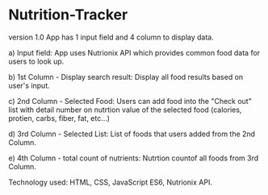# Nutrition-Tracker
version 1.0 App has 1 input field and 4 column to display data.

a) Input field: App uses Nutrionix API which provides common food data for users to look up.

b) 1st Column - Display search result: Display all food results based on user's input.

c) 2nd Column - Selected Food: Users can add food into the "Check out" list with detail number on nutrtion value of the selected food (calories, protien, carbs, fiber, fat, etc...)

d) 3rd Column - Selected List: List of foods that users added from the 2nd Column.

e) 4th Column - total count of nutrients: Nutrtion countof all foods from 3rd Column.

Technology used: HTML, CSS, JavaScript ES6, Nutrionix API.
